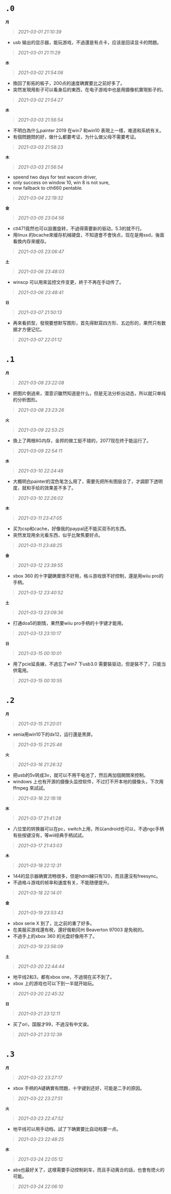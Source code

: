 **`.0`**
=========
**`月`**
>*2021-03-01 21:10:39*
- usb 输出的显示器，能玩游戏，不過還是有点卡，应该是回读显卡的問題。
>*2021-03-01 21:11:29*
 
**`水`**
>*2021-03-02 21:54:06*
- 換回了影拓的板子，200点的速度确實要比之前好多了。
- 突然发現用影子可以看身后的東西，在电子游戏中也是用摄像机實現影子的。
>*2021-03-02 21:54:27*

**`水`**
>*2021-03-03 21:56:54*
- 不明白為什么painter 2019 在win7 和win10 表現上一樣，难道和系統有关。
- 有個問題問的好，做什么都要考证，为什么做父母不需要考证。
>*2021-03-03 21:58:23*

**`木`**
>*2021-03-03 21:56:54*
- speend two days for test wacom driver,
- only success on window 10, win 8 is not sure,
- now fallback to cth660 pentable.
>*2021-03-04 22:19:32*

**`金`**
>*2021-03-05 23:04:56*
- ctl471竟然也可以設置旋转，不過得需要新的驱动，5.3的就不行。
- 用linux 的bcache來缓存机械硬盘，不知道會不會快点，现在是用ssd，後面看換内存來缓存。
>*2021-03-05 23:06:47*

**`土`**
>*2021-03-06 23:48:03*
- winscp 可以用來监控文件变更，終于不再在手动传了。
>*2021-03-06 23:48:41*

**`日`**
>*2021-03-07 21:50:13*
- 再來看抓型，發現要想默写图形，首先得默寫四方形、五边形的，果然只有数据才方便记忆。
>*2021-03-07 22:01:12*

**`.1`**
=========
**`月`**
>*2021-03-08 23:22:08*
- 把图片倒過來，潜意识雖然知道是什么，但是无法分析出动态，所以就只单纯的分析图形。
>*2021-03-08 23:23:26*

**`火`**
>*2021-03-09 22:53:25*
- 換上了两根8G内存，金邦的做工挺不错的，2077现在终于能运行了。
>*2021-03-09 22:54:11*

**`水`**
>*2021-03-10 22:24:48*
- 大概明白painter的混色笔怎么用了，需要先把所有图层合了，才調節下透明度，就和手绘的效果差不多了。
>*2021-03-10 22:26:02*

**`木`**
>*2021-03-11 23:47:05*
- 买为csp和cache，好像我的paypal还不能买双币的东西。
- 突然发现用余光看东西，似乎比聚焦要好点。
>*2021-03-11 23:48:25*

**`金`**
>*2021-03-12 23:39:55*
- xbox 360 的十字鍵确實很不好用，格斗游戏很不好控制，還是用wiiu pro的手柄。
>*2021-03-12 23:40:52*

**`土`**
>*2021-03-13 23:09:36*
- 打通doa5的剧情，果然要wiiu pro手柄的十字键才能用。
>*2021-03-13 23:10:17*

**`日`**
>*2021-03-15 00:10:01*
- 用了pcie延長線，不過忘了win7 下usb3.0 需要裝驱动，但是裝不了，只能当供電用。
>*2021-03-15 00:10:55*

**`.2`**
=========
**`月`**
>*2021-03-15 21:20:01*
- xenia用win10下的dx12，运行還是黑屏。
>*2021-03-15 21:25:46*

**`火`**
>*2021-03-16 21:26:32*
- 把usb的5v转成3v，就可以不用干电池了，然后再加個開關來控制。
- windows 上也有开源的摄像头监控软件，不过打不开本地的摄像头，下次用ffmpeg 來試試。
>*2021-03-16 22:16:18*

**`水`**
>*2021-03-17 21:41:28*
- 八位堂的转换器可以在pc，switch上用，所以android也可以，不過ngc手柄有些按键沒有，等wii经典手柄試試。
>*2021-03-17 21:43:03*

**`木`**
>*2021-03-18 22:12:31*
- 144的显示器确實流畅很多，但是hdmi線只有120，而且還沒有freesync。
- 不過格斗游戏的帧率和速度有关，不能随便提升。
>*2021-03-18 22:14:01*

**`金`**
>*2021-03-19 23:53:43*
- xbox serie X 到了，比之前的重了好多。
- 在美服买游戏還有税，還好俄勒冈州 Beaverton 97003 是免税的。
- 不過手上的xbox 360 的光盘好像用不了。
>*2021-03-19 23:56:09*

**`土`**
>*2021-03-20 22:44:44*
- 地平线2和3，都有xbox one，不過現在买不到了。
- xbox 上的游戏也可以下到一半就开始玩。
>*2021-03-20 22:45:32*

**`日`**
>*2021-03-21 23:12:11*
- 买了ori，国服才99，不過沒有中文诶。
>*2021-03-21 23:12:39*

**`.3`**
=========
**`月`**
>*2021-03-22 23:27:17*
- xbox 手柄的A键确實有問題，十字键到还好，可能是二手的原因。
>*2021-03-22 23:27:51*

**`火`**
>*2021-03-23 22:47:52*
- 地平线可以用手动档，試了下确實要比自动档要一点。
>*2021-03-23 22:48:25*

**`水`**
>*2021-03-24 22:05:12*
- abs也最好关了，这樣需要手动控制刹车，而且手动离合的話，也會有熄火的可能。
>*2021-03-24 22:06:10*
